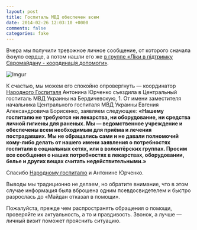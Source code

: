 ```yaml
---
layout: post
title: Госпиталь МВД обеспечен всем
date: 2014-02-26 12:03:10 +0000
comments: false
categories: fake
---
```

Вчера мы получили тревожное личное сообщение, от которого сначала ёкнуло сердце, а потом нашли его же [в группе «Ліки в підтримку Євромайдану - координація допомоги»](https://www.facebook.com/Liky.Euromaidan/posts/1438581126378814?stream_ref=10).

![Imgur](http://i.imgur.com/Y4u51FG.png)

К счастью, мы можем его спокойно опровергнуть — координатор [Народного Госпиталя](https://www.facebook.com/narodnyihospital) Антонина Юрченко съездила в Центральный госпиталь МВД Украины на Бердичевскую, 1. От имени заместителя начальника Центрального госпиталя МВД Украины Евгения Александровича Борисенко, заявляем следующее: __«Нашему госпиталю не требуются ни лекарства, ни оборудование, ни средства личной гигиены для раненых. Мы — ведомственное учреждение и обеспечены всем необходимым для приёма и лечения пострадавших. Мы не обращались сами и не давали полномочий кому-либо делать от нашего имени заявления о потребностях госпиталя в социальных сетях, или в волонтёрских группах. Просим все сообщения о наших потребностях в лекарствах, оборудовании, белье и других вещах считать недействительными.»__

Спасибо [Народному госпиталю](https://www.facebook.com/narodnyihospital) и Антонине Юрченко. 

Выводы мы традиционно не делаем, но обратите внимание, что в этом случае информация была вброшена одним псевдосвидетелем и быстро разрослась до «Майдан отказал в помощи». 

Пожалуйста, прежде чем распространять обращения о помощи, проверяйте их актуальность, а то и правдивость. Звонок, а лучше — личный визит поможет прояснить ситуацию.